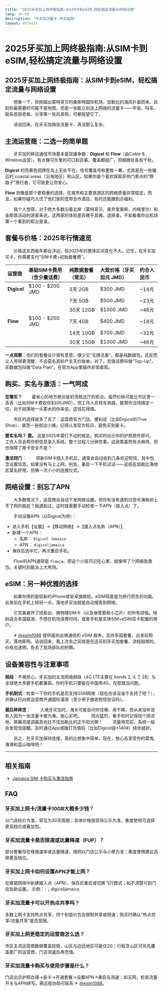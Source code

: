 ```yaml
---
title: "2025牙买加上网终极指南:从SIM卡到eSIM,轻松搞定流量与网络设置"
lang: zh-CN
description: "牙买加流量卡 中文指南"
layout: default
---
```

# 2025牙买加上网终极指南:从SIM卡到eSIM,轻松搞定流量与网络设置

## 2025牙买加上网终极指南：从SIM卡到eSIM，轻松搞定流量与网络设置

　　想象一下，你刚踏出蒙特哥贝的桑斯特国际机场，加勒比的海风扑面而来。此刻你最需要的可能不是地图，而是一张能立刻连上网络的流量卡——毕竟，叫车、联系民宿老板、分享第一张风景照，可都指望它了。

　　话说回来，在牙买加搞张流量卡，真没那么复杂。

## 主流运营商：二选一的简单题

　　牙买加的移动通信市场基本是双雄争霸：**Digicel** 和 **Flow**（由Cable & Wireless运营）。有点像可乐里的可口和百事，覆盖都挺广，但细微处各有千秋。

**Digicel** 的亮黄色招牌在岛上无处不在，信号覆盖号称更胜一筹，尤其是在一些偏远的 coastal areas（沿海地区）和山区。如果你是个喜欢探索非热门景点的“野路子”旅行者，它可能更让你安心。

**Flow** 则像是那个更稳重的选择，在城市和主要旅游区的网络质量非常稳定。而且，如果你碰巧入住了他们家的宽带合作酒店，有时还能蹭到点福利。

　　我个人觉得，对于绝大多数沿着北岸（蒙特哥贝、奥乔里奥斯、内格里尔）和金斯敦活动的游客来说，这两家的体验差异微乎其微。选择谁，不如看看你出机场第一个看到的柜台是谁。

## 套餐与价格：2025年行情速览

　　价格这东西每年都会浮动，但2025年的整体区间变化不大。记住，在牙买加买卡，你需要支付“SIM卡费+初始套餐费”。

| 运营商 | 基础SIM卡费用（含少量话费） | 纯数据套餐（常见） | 大致价格（牙买加元 JMD） | 约合人民币 |
| :--- | :--- | :--- | :--- | :--- |
| **Digicel** | $100 - $200 JMD | 3天 2GB | $300 JMD | ~14元 |
| | | 7天 5GB | $500 JMD | ~23元 |
| | | 30天 12GB | $1000 JMD | ~46元 |
| **Flow** | $100 - $200 JMD | 7天 4GB | $400 JMD | ~18元 |
| | | 14天 10GB | $700 JMD | ~32元 |
| | | 30天 15GB | $1000 JMD | ~46元 |

**一点观察**：他们的套餐设计很有意思，很少见“无限流量”，都是纯数据包。这反而让人用得更清醒，不会莫名其妙产生天价账单。对了，充值话费叫做“Top-Up”，买数据包叫做“Data Plan”，在官方App里操作非常直观。

## 购买、实名与激活：一气呵成

**在哪买？**
　　最省心的地方绝对是机场抵达厅的柜台。虽然价格可能比市区贵一丢丢（比如SIM卡费收你$300JMD），但工作人员轻车熟路，能帮你当场搞定一切，对于刚落地一头雾水的你来说，这钱花得值。

　　市区的选择就多了去了：运营商官方门店、便利店（比如Digicel的True Shop）、甚至一些街边小摊。记得认准官方标识，避免买到废卡。

**要实名吗？**
**要。** 这是2025年雷打不动的规定。购买时出示你的护照原件即可。工作人员会帮你把信息录入系统，整个过程几分钟完事。这政策虽然有点麻烦，但也保障了用卡安全不是？

**激活窍门**：
　　把新SIM卡插入手机后，通常会自动收到几条欢迎短信，其中包含设置信息。如果没有马上上网，别急，重启一下手机试试——这招在加勒比海地区莫名好用，仿佛一次小小的连接仪式。

## 网络设置：别忘了APN

　　大多数情况下，运营商会自动下发网络设置。但你有没有遇到过信号满格却上不了网的尴尬？我遇到过。这时就需要手动检查一下APN（接入点）了。

　　手动设置APN（以Digicel为例）：
  - 进入手机【设置】->【移动网络】->【接入点名称（APN）】
  - 新建一个APN：
    - 名称： `Digicel Jamaica`
    - APN： `digiceljamaica`
  - 保存后选中它，再次重启手机。

　　Flow的APN通常是 `flowja`。把这个小技巧记在心里，就像带了个网络急救包，关键时刻能派上大用场。

## eSIM：另一种优雅的选择

　　如果你用的是较新的iPhone或安卓旗舰机，eSIM简直是为旅行而生的功能。出发前在手机上轻轻一点，落地牙买加就能自动搜索到网络。

　　它完美避开了找柜台、换物理SIM卡（以及保管那枚小芯片）的所有烦恼。特别适合多国联游、不想在机场浪费时间，或者手机是实体SIM+eSIM双卡配置的用户。

　　✈ [@esim1088](https://t.me/s/esim1088) 提供面向出境通信的 eSIM 服务，支持多国套餐，出发前购买，落地即用。话说回来，我上次去之前就是在这买的牙买加套餐，流程挺顺的，价格也透明，免去了现场排队的折腾。

## 设备兼容性与注意事项

**频段**：不用担心，牙买加的主流网络频段（4G LTE主要在 bands 2, 4, 7, 28）与全球绝大多数手机都兼容。你的手机只要能在中国用4G，在那就没问题。

**手机制式**：检查一下你的手机是否支持GSM网络（现在应该没谁不支持了吧？），并确认已向原运营商开通国际漫游（至少用于接收短信验证码）。

**最后碎碎念**：
　　入境牙买加时，海关可能会问你住哪、来干嘛，但从来没听说有人因为一张流量卡被为难。放心买吧。
　　阳光猛烈，看手机时记得找个阴凉地，屏幕亮度调最高也扛不住加勒比的正午阳光啊！
　　流量用完前，系统一般会发短信提醒。及时通过App或拨打充值码（比如Digicel是*140#）续命就好。

　　总之，在牙买加保持连接，真的比想象中简单。现在，放心去享受你的雷鬼、海滩和蓝山咖啡吧！

<!-- crosslink -->
---

## 相关指南

- [Jamaica SIM 卡购买与激活指南](https://faciylike.github.io/jamaica-sim-guides)

<!-- BEGIN_JAMAICA_FAQ -->
## FAQ

### 牙买加上网卡/流量卡10GB大概多少钱？
以门店标价为准，常见为30天周期；具体价格按现场公示为准，重度使用可选择更高档位或叠加包。

### 牙买加流量卡是否限速或达量降速（FUP）？
部分套餐存在峰值速率或达量降速，细则以门店公示与小票为准；重度使用建议选择更高档位。

### 牙买加上网卡如何设置APN才能上网？
在蜂窝网络中新建接入点（APN），保存后重启或切换飞行模式；如不清楚可到门店协助设置。 示例：-；digiceljamaica

### 牙买加流量卡可以开热点共享吗？
多数上网卡支持热点共享，但个别低价包会限制共享或限速；购买时确认“热点共享/流量共享”是否受限。

### 牙买加上网更稳定的运营商怎么选？
市区主流运营商数据覆盖较稳，山区与边远地区可能仅2G；行程含山区可优先覆盖更广的运营商，门店测速后再充值。

### 牙买加流量卡购买与使用步骤是什么？
门店出示护照办理→装卡→开通套餐→设置APN→重启与测速；如无网，检查流量开关与APN拼写。需远程协助可联系 ✈ [@esim1088](https://t.me/s/esim1088)。

<script type="application/ld+json">
{"@context": "https://schema.org", "@type": "FAQPage", "mainEntity": [{"@type": "Question", "name": "牙买加上网卡/流量卡10GB大概多少钱？", "acceptedAnswer": {"@type": "Answer", "text": "以门店标价为准，常见为30天周期；具体价格按现场公示为准，重度使用可选择更高档位或叠加包。"}}, {"@type": "Question", "name": "牙买加流量卡是否限速或达量降速（FUP）？", "acceptedAnswer": {"@type": "Answer", "text": "部分套餐存在峰值速率或达量降速，细则以门店公示与小票为准；重度使用建议选择更高档位。"}}, {"@type": "Question", "name": "牙买加上网卡如何设置APN才能上网？", "acceptedAnswer": {"@type": "Answer", "text": "在蜂窝网络中新建接入点（APN），保存后重启或切换飞行模式；如不清楚可到门店协助设置。 示例：-；digiceljamaica"}}, {"@type": "Question", "name": "牙买加流量卡可以开热点共享吗？", "acceptedAnswer": {"@type": "Answer", "text": "多数上网卡支持热点共享，但个别低价包会限制共享或限速；购买时确认“热点共享/流量共享”是否受限。"}}, {"@type": "Question", "name": "牙买加上网更稳定的运营商怎么选？", "acceptedAnswer": {"@type": "Answer", "text": "市区主流运营商数据覆盖较稳，山区与边远地区可能仅2G；行程含山区可优先覆盖更广的运营商，门店测速后再充值。"}}, {"@type": "Question", "name": "牙买加流量卡购买与使用步骤是什么？", "acceptedAnswer": {"@type": "Answer", "text": "门店出示护照办理→装卡→开通套餐→设置APN→重启与测速；如无网，检查流量开关与APN拼写。需远程协助可联系 ✈ @esim1088。"}}]}
</script>
<!-- END_JAMAICA_FAQ -->
